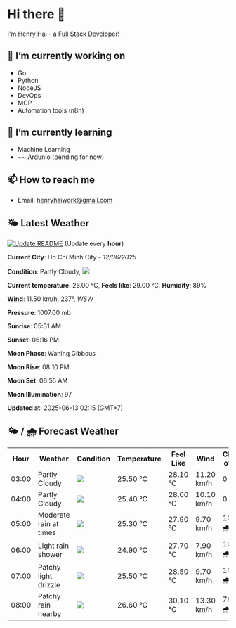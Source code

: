 # Hi there 👋

I'm Henry Hai - a Full Stack Developer!

## 🔭 I’m currently working on

- Go
- Python
- NodeJS
- DevOps
- MCP
- Automation tools (n8n)

## 🌱 I’m currently learning

- Machine Learning
- ~~ Ardunio (pending for now)

## 📫 How to reach me

- Email: <henryhaiwork@gmail.com>

## 🌤️ Latest Weather
[![Update README](https://github.com/henry0hai/henry0hai/actions/workflows/udpateReadme.yml/badge.svg)](https://github.com/henry0hai/henry0hai/actions/workflows/udpateReadme.yml)
(Update every **hour**)
<!-- CURRENT_WEATHER:START -->
**Current City**: Ho Chi Minh City - *12/06/2025*

**Condition**: Partly Cloudy, <img src="https://cdn.weatherapi.com/weather/64x64/night/116.png"/>

**Current temperature**: 26.00 °C, **Feels like**: 29.00 °C, **Humidity**: 89%

**Wind**: 11.50 km/h, 237°, *WSW*

**Pressure**: 1007.00 mb

**Sunrise**: 05:31 AM

**Sunset**: 06:16 PM

**Moon Phase**: Waning Gibbous

**Moon Rise**: 08:10 PM

**Moon Set**: 06:55 AM

**Moon Illumination**: 97

**Updated at**: 2025-06-13 02:15 (GMT+7)<!-- CURRENT_WEATHER:END -->

## 🌤️ / 🌧️ Forecast Weather
<!-- FORECAST_WEATHER:START -->
<table>
		<tr>
			<th>Hour</th>
			<th>Weather</th>
			<th>Condition</th>
			<th>Temperature</th>
			<th>Feel Like</th>
			<th>Wind</th>
			<th>Chance of Rain</th>
		</tr>
				<tr>
					<td>03:00</td>
					<td>Partly Cloudy </td>
					<td><img src='https://cdn.weatherapi.com/weather/64x64/night/116.png'/></td>
					<td>25.50 °C</td>
					<td>28.10 °C</td>
					<td>11.20 km/h</td>
					<td>0 %</td>
				</tr>
				<tr>
					<td>04:00</td>
					<td>Partly Cloudy </td>
					<td><img src='https://cdn.weatherapi.com/weather/64x64/night/116.png'/></td>
					<td>25.40 °C</td>
					<td>28.00 °C</td>
					<td>10.10 km/h</td>
					<td>0 %</td>
				</tr>
				<tr>
					<td>05:00</td>
					<td>Moderate rain at times</td>
					<td><img src='https://cdn.weatherapi.com/weather/64x64/night/299.png'/></td>
					<td>25.30 °C</td>
					<td>27.90 °C</td>
					<td>9.70 km/h</td>
					<td>100 % 🌧️</td>
				</tr>
				<tr>
					<td>06:00</td>
					<td>Light rain shower</td>
					<td><img src='https://cdn.weatherapi.com/weather/64x64/day/353.png'/></td>
					<td>24.90 °C</td>
					<td>27.70 °C</td>
					<td>7.90 km/h</td>
					<td>100 % 🌧️</td>
				</tr>
				<tr>
					<td>07:00</td>
					<td>Patchy light drizzle</td>
					<td><img src='https://cdn.weatherapi.com/weather/64x64/day/263.png'/></td>
					<td>25.50 °C</td>
					<td>28.50 °C</td>
					<td>9.70 km/h</td>
					<td>100 % 🌧️</td>
				</tr>
				<tr>
					<td>08:00</td>
					<td>Patchy rain nearby</td>
					<td><img src='https://cdn.weatherapi.com/weather/64x64/day/176.png'/></td>
					<td>26.60 °C</td>
					<td>30.10 °C</td>
					<td>13.30 km/h</td>
					<td>76 % 🌧️</td>
				</tr>
</table>
<!-- FORECAST_WEATHER:END -->
